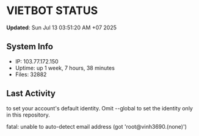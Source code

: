# VIETBOT STATUS
**Updated**: Sun Jul 13 03:51:20 AM +07 2025

## System Info
- IP: 103.77.172.150
- Uptime: up 1 week, 7 hours, 38 minutes
- Files: 32882

## Last Activity

to set your account's default identity.
Omit --global to set the identity only in this repository.

fatal: unable to auto-detect email address (got 'root@vinh3690.(none)')
